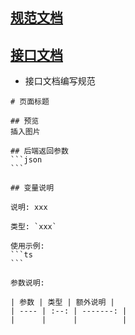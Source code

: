 ## [规范文档](/YunDoc/Standard/standard)

## [接口文档](/YunDoc/Interface/interface)

- 接口文档编写规范

````
# 页面标题

## 预览
插入图片

## 后端返回参数
```json
```

## 变量说明

说明: xxx

类型: `xxx`

使用示例:
```ts
```

参数说明:

| 参数 | 类型 | 额外说明 |
| ---- | :--: | -------: |
|      |      |          |
````
